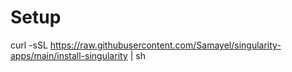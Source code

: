 # Setup

curl -sSL https://raw.githubusercontent.com/Samayel/singularity-apps/main/install-singularity | sh
